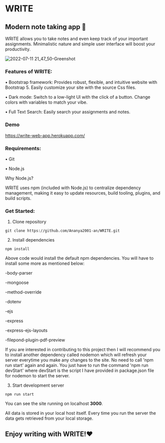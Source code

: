 # WRITE

## Modern note taking app 📝
WRITE allows you to take notes and even keep track of your important assignments. Minimalistic nature and simple user interface will boost your productivity.

![2022-07-11 21_47_50-Greenshot](https://user-images.githubusercontent.com/55504616/178314551-b8c28b88-e386-47ee-a021-d5687a1e138a.png)

### **Features of WRITE:**

• Bootstrap framework: Provides robust, flexible, and intuitive website with Bootstrap 5. Easily customize your site with the source Css files.

• Dark mode: Switch to a low-light UI with the click of a button. Change colors with variables to match your vibe.

• Full Text Search: Easily search your assignments and notes.

### **Demo**

https://write-web-app.herokuapp.com/

### **Requirements:**

• Git

• Node.js

Why Node.js?

WRITE uses npm (included with Node.js) to centralize dependency management, making it easy to update resources, build tooling, plugins, and build scripts.

### **Get Started:**

1. Clone repository

```
git clone https://github.com/Ananya2001-an/WRITE.git
```

2. Install dependencies

```
npm install
```

Above code would install the default npm dependencies. You will have to install some more as mentioned below:

-body-parser

-mongoose

-method-override

-dotenv

-ejs

-express

-express-ejs-layouts

-filepond-plugin-pdf-preview

If you are interested in contributing to this project then I will recommend you to install another dependency called nodemon which will refresh your server everytime you make any changes to the site. No need to call 'npm run start' again and again. You just have to run the command 'npm run devStart' where devStart is the script I have provided in package.json file for nodemon to start the server.

3. Start development server

```
npm run start
```

You can see the site running on localhost **3000**.

All data is stored in your local host itself. Every time you run the server the data gets retrieved from your local storage.

## Enjoy writing with WRITE!❤

